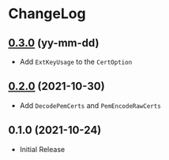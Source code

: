 # ChangeLog

## [0.3.0] (yy-mm-dd)

* Add `ExtKeyUsage` to the `CertOption`

## [0.2.0] (2021-10-30)

* Add `DecodePemCerts` and `PemEncodeRawCerts`

## 0.1.0 (2021-10-24)

* Initial Release


[0.2.0]: https://github.com/mozillazg/pkiutil/compare/v0.1.0...v0.2.0
[0.3.0]: https://github.com/mozillazg/pkiutil/compare/v0.2.0...v0.3.0
